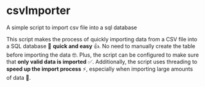 
# csvImporter

A simple script to import csv file into a sql database

This script makes the process of quickly importing data from a CSV file into a SQL database :rocket: **quick and easy** :thumbsup:. No need to manually create the table before importing the data 🤓. Plus, the script can be configured to make sure that **only valid data is imported** :white_check_mark:. Additionally, the script uses threading to **speed up the import process** :zap:, especially when importing large amounts of data :tada:.
